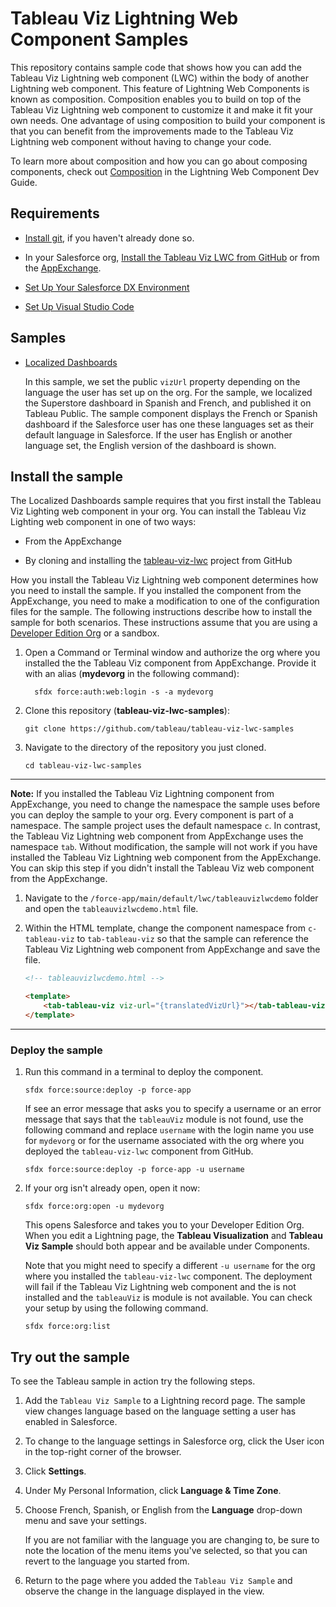 # Tableau Viz Lightning Web Component Samples

This repository contains sample code that shows how you can add the Tableau Viz Lightning web component (LWC) within the body of another Lightning web component. This feature of Lightning Web Components is known as composition. Composition enables you to build on top of the Tableau Viz Lightning web component to customize it and make it fit your own needs. One advantage of using composition to build your component is that you can benefit from the improvements made to the Tableau Viz Lightning web component without having to change your code.

To learn more about composition and how you can go about composing components, check out [Composition](https://developer.salesforce.com/docs/component-library/documentation/en/lwc/lwc.create_components_compose_intro) in the Lightning Web Component Dev Guide.

## Requirements

-   [Install git](https://git-scm.com/downloads), if you haven't already done so.

-   In your Salesforce org, [Install the Tableau Viz LWC from GitHub](https://github.com/tableau/tableau-viz-lwc) or from the [AppExchange](https://appexchange.salesforce.com/appxListingDetail?listingId=a0N4V00000GF1cSUAT).

-   [Set Up Your Salesforce DX Environment](https://trailhead.salesforce.com/en/content/learn/projects/quick-start-lightning-web-components/set-up-salesforce-dx)

-   [Set Up Visual Studio Code](https://trailhead.salesforce.com/content/learn/projects/quick-start-lightning-web-components/set-up-visual-studio-code)

## Samples

-   [Localized Dashboards](https://github.com/tableau/tableau-viz-lwc-samples/tree/dev/force-app/main/default/lwc/tableauvizlwcdemo)

    In this sample, we set the public `vizUrl` property depending on the language the user has set up on the org. For the sample, we localized the Superstore dashboard in Spanish and French, and published it on Tableau Public. The sample component displays the French or Spanish dashboard if the Salesforce user has one these languages set as their default language in Salesforce. If the user has English or another language set, the English version of the dashboard is shown.

## Install the sample

The Localized Dashboards sample requires that you first install the Tableau Viz Lighting web component in your org. You can install the Tableau Viz Lighting web component in one of two ways:

-   From the AppExchange

-   By cloning and installing the [tableau-viz-lwc](https://github.com/tableau/tableau-viz-lwc) project from GitHub

How you install the Tableau Viz Lightning web component determines how you need to install the sample. If you installed the component from the AppExchange, you need to make a modification to one of the configuration files for the sample. The following instructions describe how to install the sample for both scenarios. These instructions assume that you are using a [Developer Edition Org](https://developer.salesforce.com/signup) or a sandbox.

1. Open a Command or Terminal window and authorize the org where you installed the the Tableau Viz component from AppExchange. Provide it with an alias (**mydevorg** in the following command):

    ```
      sfdx force:auth:web:login -s -a mydevorg
    ```

1. Clone this repository (**tableau-viz-lwc-samples**):

    ```
    git clone https://github.com/tableau/tableau-viz-lwc-samples

    ```

1. Navigate to the directory of the repository you just cloned.

    ```
    cd tableau-viz-lwc-samples

    ```

---

**Note:** If you installed the Tableau Viz Lightning component from AppExchange, you need to change the namespace the sample uses before you can deploy the sample to your org. Every component is part of a namespace. The sample project uses the default namespace `c`. In contrast, the Tableau Viz Lightning web component from AppExchange uses the namespace `tab`. Without modification, the sample will not work if you have installed the Tableau Viz Lightning web component from the AppExchange. You can skip this step if you didn't install the Tableau Viz web component from the AppExchange.

1. Navigate to the `/force-app/main/default/lwc/tableauvizlwcdemo` folder and open the `tableauvizlwcdemo.html` file.

1. Within the HTML template, change the component namespace from `c-tableau-viz` to `tab-tableau-viz` so that the sample can reference the Tableau Viz Lightning web component from AppExchange and save the file.

    ```html
    <!-- tableauvizlwcdemo.html -->

    <template>
        <tab-tableau-viz viz-url="{translatedVizUrl}"></tab-tableau-viz>
    </template>
    ```

---

### Deploy the sample

1. Run this command in a terminal to deploy the component.

    ```
    sfdx force:source:deploy -p force-app
    ```

    If see an error message that asks you to specify a username or an error message that says that the `tableauViz` module is not found, use the following command and replace `username` with the login name you use for `mydevorg` or for the username associated with the org where you deployed the `tableau-viz-lwc` component from GitHub.

    ```
    sfdx force:source:deploy -p force-app -u username
    ```

1. If your org isn't already open, open it now:

    ```
    sfdx force:org:open -u mydevorg
    ```

    This opens Salesforce and takes you to your Developer Edition Org. When you edit a Lightning page, the **Tableau Visualization** and **Tableau Viz Sample** should both appear and be available under Components.

    Note that you might need to specify a different `-u username` for the org where you installed the `tableau-viz-lwc` component. The deployment will fail if the Tableau Viz Lightning web component and the is not installed and the `tableauViz` is module is not available. You can check your setup by using the following command.

    ```
    sfdx force:org:list

    ```

## Try out the sample

To see the Tableau sample in action try the following steps.

1. Add the `Tableau Viz Sample` to a Lightning record page. The sample view changes language based on the language setting a user has enabled in Salesforce.

1. To change to the language settings in Salesforce org, click the User icon in the top-right corner of the browser.

1. Click **Settings**.

1. Under My Personal Information, click **Language & Time Zone**.

1. Choose French, Spanish, or English from the **Language** drop-down menu and save your settings.

    If you are not familiar with the language you are changing to, be sure to note the location of the menu items you've selected, so that you can revert to the language you started from.

1. Return to the page where you added the `Tableau Viz Sample` and observe the change in the language displayed in the view.
